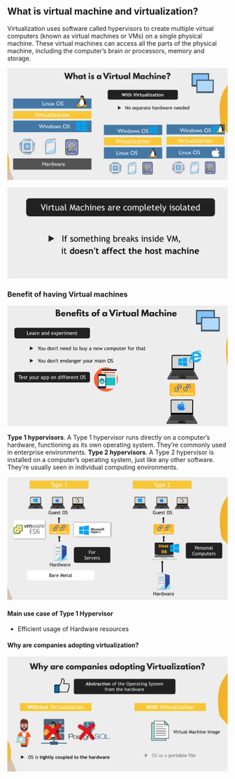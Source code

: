## What is virtual machine and virtualization?

Virtualization uses software called hypervisors to create multiple virtual computers (known as virtual machines or VMs) on a single physical machine. These virtual machines can access all the parts of the physical machine, including the computer’s brain or processors, memory and storage.

![No seprate hardware](./images/image-1.png)

![Isolate](./images/image-2.png)

### Benefit of having Virtual machines

![Benefits](./images/image-3.png)

<strong>Type 1 hypervisors</strong>. A Type 1 hypervisor runs directly on a computer’s hardware, functioning as its own operating system. They’re commonly used in enterprise environments.
<strong>Type 2 hypervisors</strong>. A Type 2 hypervisor is installed on a computer’s operating system, just like any other software. They’re usually seen in individual computing environments.

![Types](./images/image-4.png)

#### Main use case of Type 1 Hypervisor
- Efficient usage of Hardware resources

#### Why are companies adopting virtualization?
![Why Adoption](./images/image-5.png)